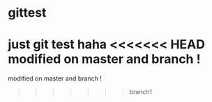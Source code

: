 # gittest
just git test
haha
<<<<<<< HEAD
modified on master and branch !
=======
modified on master and branch !
>>>>>>> branch1
